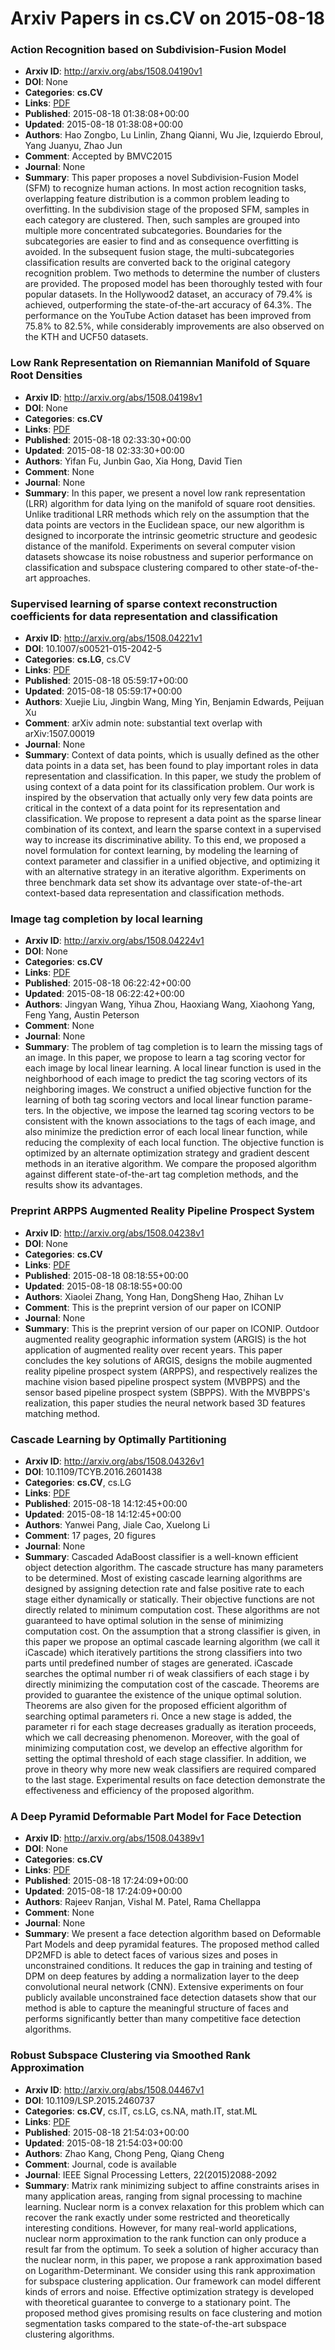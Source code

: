 # Arxiv Papers in cs.CV on 2015-08-18
### Action Recognition based on Subdivision-Fusion Model
- **Arxiv ID**: http://arxiv.org/abs/1508.04190v1
- **DOI**: None
- **Categories**: **cs.CV**
- **Links**: [PDF](http://arxiv.org/pdf/1508.04190v1)
- **Published**: 2015-08-18 01:38:08+00:00
- **Updated**: 2015-08-18 01:38:08+00:00
- **Authors**: Hao Zongbo, Lu Linlin, Zhang Qianni, Wu Jie, Izquierdo Ebroul, Yang Juanyu, Zhao Jun
- **Comment**: Accepted by BMVC2015
- **Journal**: None
- **Summary**: This paper proposes a novel Subdivision-Fusion Model (SFM) to recognize human actions. In most action recognition tasks, overlapping feature distribution is a common problem leading to overfitting. In the subdivision stage of the proposed SFM, samples in each category are clustered. Then, such samples are grouped into multiple more concentrated subcategories. Boundaries for the subcategories are easier to find and as consequence overfitting is avoided. In the subsequent fusion stage, the multi-subcategories classification results are converted back to the original category recognition problem. Two methods to determine the number of clusters are provided. The proposed model has been thoroughly tested with four popular datasets. In the Hollywood2 dataset, an accuracy of 79.4% is achieved, outperforming the state-of-the-art accuracy of 64.3%. The performance on the YouTube Action dataset has been improved from 75.8% to 82.5%, while considerably improvements are also observed on the KTH and UCF50 datasets.



### Low Rank Representation on Riemannian Manifold of Square Root Densities
- **Arxiv ID**: http://arxiv.org/abs/1508.04198v1
- **DOI**: None
- **Categories**: **cs.CV**
- **Links**: [PDF](http://arxiv.org/pdf/1508.04198v1)
- **Published**: 2015-08-18 02:33:30+00:00
- **Updated**: 2015-08-18 02:33:30+00:00
- **Authors**: Yifan Fu, Junbin Gao, Xia Hong, David Tien
- **Comment**: None
- **Journal**: None
- **Summary**: In this paper, we present a novel low rank representation (LRR) algorithm for data lying on the manifold of square root densities. Unlike traditional LRR methods which rely on the assumption that the data points are vectors in the Euclidean space, our new algorithm is designed to incorporate the intrinsic geometric structure and geodesic distance of the manifold. Experiments on several computer vision datasets showcase its noise robustness and superior performance on classification and subspace clustering compared to other state-of-the-art approaches.



### Supervised learning of sparse context reconstruction coefficients for data representation and classification
- **Arxiv ID**: http://arxiv.org/abs/1508.04221v1
- **DOI**: 10.1007/s00521-015-2042-5
- **Categories**: **cs.LG**, cs.CV
- **Links**: [PDF](http://arxiv.org/pdf/1508.04221v1)
- **Published**: 2015-08-18 05:59:17+00:00
- **Updated**: 2015-08-18 05:59:17+00:00
- **Authors**: Xuejie Liu, Jingbin Wang, Ming Yin, Benjamin Edwards, Peijuan Xu
- **Comment**: arXiv admin note: substantial text overlap with arXiv:1507.00019
- **Journal**: None
- **Summary**: Context of data points, which is usually defined as the other data points in a data set, has been found to play important roles in data representation and classification. In this paper, we study the problem of using context of a data point for its classification problem. Our work is inspired by the observation that actually only very few data points are critical in the context of a data point for its representation and classification. We propose to represent a data point as the sparse linear combination of its context, and learn the sparse context in a supervised way to increase its discriminative ability. To this end, we proposed a novel formulation for context learning, by modeling the learning of context parameter and classifier in a unified objective, and optimizing it with an alternative strategy in an iterative algorithm. Experiments on three benchmark data set show its advantage over state-of-the-art context-based data representation and classification methods.



### Image tag completion by local learning
- **Arxiv ID**: http://arxiv.org/abs/1508.04224v1
- **DOI**: None
- **Categories**: **cs.CV**
- **Links**: [PDF](http://arxiv.org/pdf/1508.04224v1)
- **Published**: 2015-08-18 06:22:42+00:00
- **Updated**: 2015-08-18 06:22:42+00:00
- **Authors**: Jingyan Wang, Yihua Zhou, Haoxiang Wang, Xiaohong Yang, Feng Yang, Austin Peterson
- **Comment**: None
- **Journal**: None
- **Summary**: The problem of tag completion is to learn the missing tags of an image. In this paper, we propose to learn a tag scoring vector for each image by local linear learning. A local linear function is used in the neighborhood of each image to predict the tag scoring vectors of its neighboring images. We construct a unified objective function for the learning of both tag scoring vectors and local linear function parame- ters. In the objective, we impose the learned tag scoring vectors to be consistent with the known associations to the tags of each image, and also minimize the prediction error of each local linear function, while reducing the complexity of each local function. The objective function is optimized by an alternate optimization strategy and gradient descent methods in an iterative algorithm. We compare the proposed algorithm against different state-of-the-art tag completion methods, and the results show its advantages.



### Preprint ARPPS Augmented Reality Pipeline Prospect System
- **Arxiv ID**: http://arxiv.org/abs/1508.04238v1
- **DOI**: None
- **Categories**: **cs.CV**
- **Links**: [PDF](http://arxiv.org/pdf/1508.04238v1)
- **Published**: 2015-08-18 08:18:55+00:00
- **Updated**: 2015-08-18 08:18:55+00:00
- **Authors**: Xiaolei Zhang, Yong Han, DongSheng Hao, Zhihan Lv
- **Comment**: This is the preprint version of our paper on ICONIP
- **Journal**: None
- **Summary**: This is the preprint version of our paper on ICONIP. Outdoor augmented reality geographic information system (ARGIS) is the hot application of augmented reality over recent years. This paper concludes the key solutions of ARGIS, designs the mobile augmented reality pipeline prospect system (ARPPS), and respectively realizes the machine vision based pipeline prospect system (MVBPPS) and the sensor based pipeline prospect system (SBPPS). With the MVBPPS's realization, this paper studies the neural network based 3D features matching method.



### Cascade Learning by Optimally Partitioning
- **Arxiv ID**: http://arxiv.org/abs/1508.04326v1
- **DOI**: 10.1109/TCYB.2016.2601438
- **Categories**: **cs.CV**, cs.LG
- **Links**: [PDF](http://arxiv.org/pdf/1508.04326v1)
- **Published**: 2015-08-18 14:12:45+00:00
- **Updated**: 2015-08-18 14:12:45+00:00
- **Authors**: Yanwei Pang, Jiale Cao, Xuelong Li
- **Comment**: 17 pages, 20 figures
- **Journal**: None
- **Summary**: Cascaded AdaBoost classifier is a well-known efficient object detection algorithm. The cascade structure has many parameters to be determined. Most of existing cascade learning algorithms are designed by assigning detection rate and false positive rate to each stage either dynamically or statically. Their objective functions are not directly related to minimum computation cost. These algorithms are not guaranteed to have optimal solution in the sense of minimizing computation cost. On the assumption that a strong classifier is given, in this paper we propose an optimal cascade learning algorithm (we call it iCascade) which iteratively partitions the strong classifiers into two parts until predefined number of stages are generated. iCascade searches the optimal number ri of weak classifiers of each stage i by directly minimizing the computation cost of the cascade. Theorems are provided to guarantee the existence of the unique optimal solution. Theorems are also given for the proposed efficient algorithm of searching optimal parameters ri. Once a new stage is added, the parameter ri for each stage decreases gradually as iteration proceeds, which we call decreasing phenomenon. Moreover, with the goal of minimizing computation cost, we develop an effective algorithm for setting the optimal threshold of each stage classifier. In addition, we prove in theory why more new weak classifiers are required compared to the last stage. Experimental results on face detection demonstrate the effectiveness and efficiency of the proposed algorithm.



### A Deep Pyramid Deformable Part Model for Face Detection
- **Arxiv ID**: http://arxiv.org/abs/1508.04389v1
- **DOI**: None
- **Categories**: **cs.CV**
- **Links**: [PDF](http://arxiv.org/pdf/1508.04389v1)
- **Published**: 2015-08-18 17:24:09+00:00
- **Updated**: 2015-08-18 17:24:09+00:00
- **Authors**: Rajeev Ranjan, Vishal M. Patel, Rama Chellappa
- **Comment**: None
- **Journal**: None
- **Summary**: We present a face detection algorithm based on Deformable Part Models and deep pyramidal features. The proposed method called DP2MFD is able to detect faces of various sizes and poses in unconstrained conditions. It reduces the gap in training and testing of DPM on deep features by adding a normalization layer to the deep convolutional neural network (CNN). Extensive experiments on four publicly available unconstrained face detection datasets show that our method is able to capture the meaningful structure of faces and performs significantly better than many competitive face detection algorithms.



### Robust Subspace Clustering via Smoothed Rank Approximation
- **Arxiv ID**: http://arxiv.org/abs/1508.04467v1
- **DOI**: 10.1109/LSP.2015.2460737
- **Categories**: **cs.CV**, cs.IT, cs.LG, cs.NA, math.IT, stat.ML
- **Links**: [PDF](http://arxiv.org/pdf/1508.04467v1)
- **Published**: 2015-08-18 21:54:03+00:00
- **Updated**: 2015-08-18 21:54:03+00:00
- **Authors**: Zhao Kang, Chong Peng, Qiang Cheng
- **Comment**: Journal, code is available
- **Journal**: IEEE Signal Processing Letters, 22(2015)2088-2092
- **Summary**: Matrix rank minimizing subject to affine constraints arises in many application areas, ranging from signal processing to machine learning. Nuclear norm is a convex relaxation for this problem which can recover the rank exactly under some restricted and theoretically interesting conditions. However, for many real-world applications, nuclear norm approximation to the rank function can only produce a result far from the optimum. To seek a solution of higher accuracy than the nuclear norm, in this paper, we propose a rank approximation based on Logarithm-Determinant. We consider using this rank approximation for subspace clustering application. Our framework can model different kinds of errors and noise. Effective optimization strategy is developed with theoretical guarantee to converge to a stationary point. The proposed method gives promising results on face clustering and motion segmentation tasks compared to the state-of-the-art subspace clustering algorithms.



